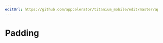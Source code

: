 ```yaml
---
editUrl: https://github.com/appcelerator/titanium_mobile/edit/master/apidoc/Titanium/UI/Padding.yml
---
```

# Padding

<TypeHeader/>

<ApiDocs/>
